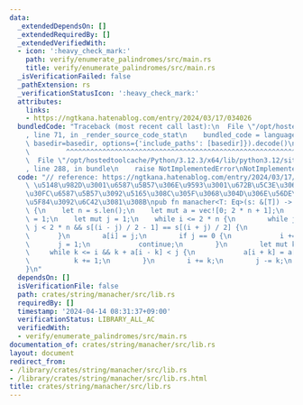 ```yaml
---
data:
  _extendedDependsOn: []
  _extendedRequiredBy: []
  _extendedVerifiedWith:
  - icon: ':heavy_check_mark:'
    path: verify/enumerate_palindromes/src/main.rs
    title: verify/enumerate_palindromes/src/main.rs
  _isVerificationFailed: false
  _pathExtension: rs
  _verificationStatusIcon: ':heavy_check_mark:'
  attributes:
    links:
    - https://ngtkana.hatenablog.com/entry/2024/03/17/034026
  bundledCode: "Traceback (most recent call last):\n  File \"/opt/hostedtoolcache/Python/3.12.3/x64/lib/python3.12/site-packages/onlinejudge_verify/documentation/build.py\"\
    , line 71, in _render_source_code_stat\n    bundled_code = language.bundle(stat.path,\
    \ basedir=basedir, options={'include_paths': [basedir]}).decode()\n          \
    \         ^^^^^^^^^^^^^^^^^^^^^^^^^^^^^^^^^^^^^^^^^^^^^^^^^^^^^^^^^^^^^^^^^^^^^^^^^^^^^^^^^\n\
    \  File \"/opt/hostedtoolcache/Python/3.12.3/x64/lib/python3.12/site-packages/onlinejudge_verify/languages/rust.py\"\
    , line 288, in bundle\n    raise NotImplementedError\nNotImplementedError\n"
  code: "// reference: https://ngtkana.hatenablog.com/entry/2024/03/17/034026\n///\
    \ \u5148\u982D\u3001\u6587\u5B57\u306E\u9593\u3001\u672B\u5C3E\u306B\u30C0\u30DF\
    \u30FC\u6587\u5B57\u3092\u5165\u308C\u305F\u3068\u304D\u306E\u56DE\u6587\u534A\
    \u5F84\u3092\u6C42\u3081\u308B\npub fn manacher<T: Eq>(s: &[T]) -> Vec<usize>\
    \ {\n    let n = s.len();\n    let mut a = vec![0; 2 * n + 1];\n    let mut i\
    \ = 1;\n    let mut j = 1;\n    while i <= 2 * n {\n        while j < i && i +\
    \ j < 2 * n && s[(i - j) / 2 - 1] == s[(i + j) / 2] {\n            j += 2;\n \
    \       }\n        a[i] = j;\n        if j == 0 {\n            i += 1;\n     \
    \       j = 1;\n            continue;\n        }\n        let mut k = 1;\n   \
    \     while k <= i && k + a[i - k] < j {\n            a[i + k] = a[i - k];\n \
    \           k += 1;\n        }\n        i += k;\n        j -= k;\n    }\n    a\n\
    }\n"
  dependsOn: []
  isVerificationFile: false
  path: crates/string/manacher/src/lib.rs
  requiredBy: []
  timestamp: '2024-04-14 08:31:37+09:00'
  verificationStatus: LIBRARY_ALL_AC
  verifiedWith:
  - verify/enumerate_palindromes/src/main.rs
documentation_of: crates/string/manacher/src/lib.rs
layout: document
redirect_from:
- /library/crates/string/manacher/src/lib.rs
- /library/crates/string/manacher/src/lib.rs.html
title: crates/string/manacher/src/lib.rs
---
```

